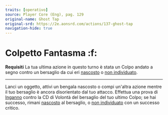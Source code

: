 ```yaml
---
traits: [operativo]
source: Player Core (Eng), pag. 129
original-name: Ghost Tap
original-srd: https://2e.aonsrd.com/actions/137-ghost-tap
navigation-hide: true
---
```


# Colpetto Fantasma :f:

**Requisiti** La tua ultima azione in questo turno è stata un Colpo andato a
segno contro un bersaglio da cui eri [nascosto](/condizioni/nascosto) o
[non individuato](/condizioni/non-individuato).

---

Lanci un oggetto, attivi un bengala nascosto o compi un'altra azione mentre il
tuo bersaglio è ancora disorientato dal tuo attacco. Effettua una prova di
[Inganno](/abilita/inganno) contro la CD di Volontà del bersaglio del tuo ultimo
Colpo; se hai successo, rimani [nascosto](/condizioni/nascosto) al bersaglio, o
[non individuato](/non-individuato) con un successo critico.
